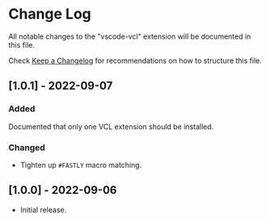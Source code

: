 # Change Log

All notable changes to the "vscode-vcl" extension will be documented in this file.

Check [Keep a Changelog](http://keepachangelog.com/) for recommendations on how to structure this file.

## [1.0.1] - 2022-09-07

### Added

Documented that only one VCL extension should be installed.

### Changed

- Tighten up `#FASTLY` macro matching.

## [1.0.0] - 2022-09-06

- Initial release.
